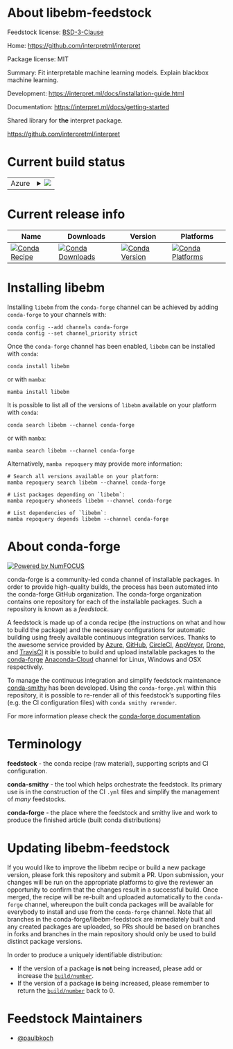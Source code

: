 About libebm-feedstock
======================

Feedstock license: [BSD-3-Clause](https://github.com/conda-forge/libebm-feedstock/blob/main/LICENSE.txt)

Home: https://github.com/interpretml/interpret

Package license: MIT

Summary: Fit interpretable machine learning models. Explain blackbox machine learning.

Development: https://interpret.ml/docs/installation-guide.html

Documentation: https://interpret.ml/docs/getting-started

Shared library for **the** interpret package.

https://github.com/interpretml/interpret


Current build status
====================


<table>
    
  <tr>
    <td>Azure</td>
    <td>
      <details>
        <summary>
          <a href="https://dev.azure.com/conda-forge/feedstock-builds/_build/latest?definitionId=18814&branchName=main">
            <img src="https://dev.azure.com/conda-forge/feedstock-builds/_apis/build/status/libebm-feedstock?branchName=main">
          </a>
        </summary>
        <table>
          <thead><tr><th>Variant</th><th>Status</th></tr></thead>
          <tbody><tr>
              <td>linux_64</td>
              <td>
                <a href="https://dev.azure.com/conda-forge/feedstock-builds/_build/latest?definitionId=18814&branchName=main">
                  <img src="https://dev.azure.com/conda-forge/feedstock-builds/_apis/build/status/libebm-feedstock?branchName=main&jobName=linux&configuration=linux%20linux_64_" alt="variant">
                </a>
              </td>
            </tr><tr>
              <td>osx_64</td>
              <td>
                <a href="https://dev.azure.com/conda-forge/feedstock-builds/_build/latest?definitionId=18814&branchName=main">
                  <img src="https://dev.azure.com/conda-forge/feedstock-builds/_apis/build/status/libebm-feedstock?branchName=main&jobName=osx&configuration=osx%20osx_64_" alt="variant">
                </a>
              </td>
            </tr><tr>
              <td>win_64</td>
              <td>
                <a href="https://dev.azure.com/conda-forge/feedstock-builds/_build/latest?definitionId=18814&branchName=main">
                  <img src="https://dev.azure.com/conda-forge/feedstock-builds/_apis/build/status/libebm-feedstock?branchName=main&jobName=win&configuration=win%20win_64_" alt="variant">
                </a>
              </td>
            </tr>
          </tbody>
        </table>
      </details>
    </td>
  </tr>
</table>

Current release info
====================

| Name | Downloads | Version | Platforms |
| --- | --- | --- | --- |
| [![Conda Recipe](https://img.shields.io/badge/recipe-libebm-green.svg)](https://anaconda.org/conda-forge/libebm) | [![Conda Downloads](https://img.shields.io/conda/dn/conda-forge/libebm.svg)](https://anaconda.org/conda-forge/libebm) | [![Conda Version](https://img.shields.io/conda/vn/conda-forge/libebm.svg)](https://anaconda.org/conda-forge/libebm) | [![Conda Platforms](https://img.shields.io/conda/pn/conda-forge/libebm.svg)](https://anaconda.org/conda-forge/libebm) |

Installing libebm
=================

Installing `libebm` from the `conda-forge` channel can be achieved by adding `conda-forge` to your channels with:

```
conda config --add channels conda-forge
conda config --set channel_priority strict
```

Once the `conda-forge` channel has been enabled, `libebm` can be installed with `conda`:

```
conda install libebm
```

or with `mamba`:

```
mamba install libebm
```

It is possible to list all of the versions of `libebm` available on your platform with `conda`:

```
conda search libebm --channel conda-forge
```

or with `mamba`:

```
mamba search libebm --channel conda-forge
```

Alternatively, `mamba repoquery` may provide more information:

```
# Search all versions available on your platform:
mamba repoquery search libebm --channel conda-forge

# List packages depending on `libebm`:
mamba repoquery whoneeds libebm --channel conda-forge

# List dependencies of `libebm`:
mamba repoquery depends libebm --channel conda-forge
```


About conda-forge
=================

[![Powered by
NumFOCUS](https://img.shields.io/badge/powered%20by-NumFOCUS-orange.svg?style=flat&colorA=E1523D&colorB=007D8A)](https://numfocus.org)

conda-forge is a community-led conda channel of installable packages.
In order to provide high-quality builds, the process has been automated into the
conda-forge GitHub organization. The conda-forge organization contains one repository
for each of the installable packages. Such a repository is known as a *feedstock*.

A feedstock is made up of a conda recipe (the instructions on what and how to build
the package) and the necessary configurations for automatic building using freely
available continuous integration services. Thanks to the awesome service provided by
[Azure](https://azure.microsoft.com/en-us/services/devops/), [GitHub](https://github.com/),
[CircleCI](https://circleci.com/), [AppVeyor](https://www.appveyor.com/),
[Drone](https://cloud.drone.io/welcome), and [TravisCI](https://travis-ci.com/)
it is possible to build and upload installable packages to the
[conda-forge](https://anaconda.org/conda-forge) [Anaconda-Cloud](https://anaconda.org/)
channel for Linux, Windows and OSX respectively.

To manage the continuous integration and simplify feedstock maintenance
[conda-smithy](https://github.com/conda-forge/conda-smithy) has been developed.
Using the ``conda-forge.yml`` within this repository, it is possible to re-render all of
this feedstock's supporting files (e.g. the CI configuration files) with ``conda smithy rerender``.

For more information please check the [conda-forge documentation](https://conda-forge.org/docs/).

Terminology
===========

**feedstock** - the conda recipe (raw material), supporting scripts and CI configuration.

**conda-smithy** - the tool which helps orchestrate the feedstock.
                   Its primary use is in the construction of the CI ``.yml`` files
                   and simplify the management of *many* feedstocks.

**conda-forge** - the place where the feedstock and smithy live and work to
                  produce the finished article (built conda distributions)


Updating libebm-feedstock
=========================

If you would like to improve the libebm recipe or build a new
package version, please fork this repository and submit a PR. Upon submission,
your changes will be run on the appropriate platforms to give the reviewer an
opportunity to confirm that the changes result in a successful build. Once
merged, the recipe will be re-built and uploaded automatically to the
`conda-forge` channel, whereupon the built conda packages will be available for
everybody to install and use from the `conda-forge` channel.
Note that all branches in the conda-forge/libebm-feedstock are
immediately built and any created packages are uploaded, so PRs should be based
on branches in forks and branches in the main repository should only be used to
build distinct package versions.

In order to produce a uniquely identifiable distribution:
 * If the version of a package **is not** being increased, please add or increase
   the [``build/number``](https://docs.conda.io/projects/conda-build/en/latest/resources/define-metadata.html#build-number-and-string).
 * If the version of a package **is** being increased, please remember to return
   the [``build/number``](https://docs.conda.io/projects/conda-build/en/latest/resources/define-metadata.html#build-number-and-string)
   back to 0.

Feedstock Maintainers
=====================

* [@paulbkoch](https://github.com/paulbkoch/)

